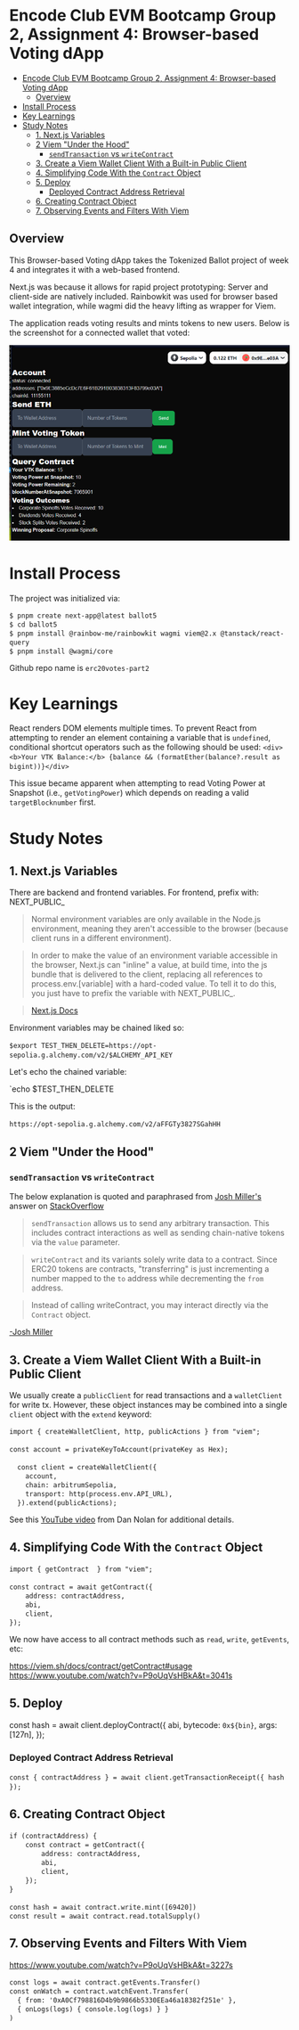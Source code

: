 # Encode Club EVM Bootcamp Group 2, Assignment 4: Browser-based Voting dApp

- [Encode Club EVM Bootcamp Group 2, Assignment 4: Browser-based Voting dApp](#encode-club-evm-bootcamp-group-2-assignment-4-browser-based-voting-dapp)
  - [Overview](#overview)
- [Install Process](#install-process)
- [Key Learnings](#key-learnings)
- [Study Notes](#study-notes)
  - [1. Next.js Variables](#1-nextjs-variables)
  - [2 Viem "Under the Hood"](#2-viem-under-the-hood)
    - [`sendTransaction` vs `writeContract`](#sendtransaction-vs-writecontract)
  - [3. Create a Viem Wallet Client With a Built-in Public Client](#3-create-a-viem-wallet-client-with-a-built-in-public-client)
  - [4. Simplifying Code With the `Contract` Object](#4-simplifying-code-with-the-contract-object)
  - [5. Deploy](#5-deploy)
    - [Deployed Contract Address Retrieval](#deployed-contract-address-retrieval)
  - [6. Creating Contract Object](#6-creating-contract-object)
  - [7. Observing Events and Filters With Viem](#7-observing-events-and-filters-with-viem)

## Overview 

This Browser-based Voting dApp takes the Tokenized Ballot project of week 4 and integrates it with a web-based frontend.

Next.js was because it allows for rapid project prototyping:  Server and client-side are natively included. Rainbowkit was used for browser based wallet integration, while wagmi did the heavy lifting as wrapper for Viem.

The application reads voting results and mints tokens to new users.  Below is the screenshot for a connected wallet that voted:

![working web app](public/completed-app.png)


# Install Process
The project was initialized via:

```
$ pnpm create next-app@latest ballot5
$ cd ballot5 
$ pnpm install @rainbow-me/rainbowkit wagmi viem@2.x @tanstack/react-query
$ pnpm install @wagmi/core
```

Github repo name is `erc20votes-part2`

# Key Learnings

React renders DOM elements multiple times.  To prevent React from attempting to render an element containing a variable that is `undefined`, conditional shortcut operators such as the following should  be used: `<div><b>Your VTK Balance:</b> {balance && (formatEther(balance?.result as bigint))}</div>`

This issue became apparent when attempting to read Voting Power at Snapshot (i.e., `getVotingPower`) which depends on reading a valid `targetBlocknumber` first.

# Study Notes

## 1. Next.js Variables

There are backend and frontend variables.  For frontend, prefix with:  NEXT_PUBLIC_


> Normal environment variables are only available in the Node.js environment, meaning they aren't accessible to the browser (because client runs in a different environment).
 
> In order to make the value of an environment variable accessible in the browser, Next.js can "inline" a value, at build time, into the js bundle that is delivered to the client, replacing all references to process.env.[variable] with a hard-coded value. To tell it to do this, you just have to prefix the variable with NEXT_PUBLIC_.

> [Next.js Docs]( https://nextjs.org/docs/pages/building-your-application/configuring/environment-variables#bundling-environment-variables-for-the-browser)


Environment variables may be chained liked so:

`$export TEST_THEN_DELETE=https://opt-sepolia.g.alchemy.com/v2/$ALCHEMY_API_KEY`

Let's echo the chained variable:

`echo $TEST_THEN_DELETE  

This is the output:

`https://opt-sepolia.g.alchemy.com/v2/aFFGTy3827SGahHH`


## 2 Viem "Under the Hood" 

### `sendTransaction` vs `writeContract`

The below explanation is quoted and paraphrased from [Josh Miller's](https://linkedin.com/in/truemiller) answer on [StackOverflow](https://stackoverflow.com/a/78802248/94695)

> `sendTransaction` allows us to send any arbitrary transaction. This includes contract interactions as well as sending chain-native tokens via the `value` parameter. 

> `writeContract` and its variants solely write data to a contract. Since ERC20 tokens are contracts,  "transferring" is just incrementing a number mapped to the `to` address while decrementing the `from` address.

> Instead of calling writeContract, you may interact directly via the `Contract` object.

[-Josh Miller](https://truemiller.com) 


## 3. Create a Viem Wallet Client With a Built-in Public Client

We usually create a `publicClient` for read transactions and a `walletClient` for write tx.  However, these object instances may be combined into a single `client` object with the `extend` keyword:

```
import { createWalletClient, http, publicActions } from "viem";

const account = privateKeyToAccount(privateKey as Hex);

  const client = createWalletClient({
    account,
    chain: arbitrumSepolia,
    transport: http(process.env.API_URL),
  }).extend(publicActions);
```

See this [YouTube video](https://youtu.be/P9oUqVsHBkA?si=URjgzUHKfebgZ_Bk&t=2096) from Dan Nolan for additional details.

## 4. Simplifying Code With the `Contract` Object

```
import { getContract  } from "viem";

const contract = await getContract({
    address: contractAddress,
    abi,
    client,
});

```

We now have access to all contract methods such as `read`, `write`, `getEvents`, etc:

https://viem.sh/docs/contract/getContract#usage
https://www.youtube.com/watch?v=P9oUqVsHBkA&t=3041s


## 5. Deploy
const hash = await client.deployContract({
    abi,
    bytecode: `0x${bin}`,
    args: [127n],
});

### Deployed Contract Address Retrieval
  `const { contractAddress } = await client.getTransactionReceipt({ hash });`

## 6. Creating Contract Object

```
if (contractAddress) {
    const contract = getContract({
        address: contractAddress,
        abi,
        client,
    });
}

const hash = await contract.write.mint([69420])
const result = await contract.read.totalSupply()
```

## 7. Observing Events and Filters With Viem

https://www.youtube.com/watch?v=P9oUqVsHBkA&t=3227s

```
const logs = await contract.getEvents.Transfer()
const onWatch = contract.watchEvent.Transfer(
  { from: '0xA0Cf798816D4b9b9866b5330EEa46a18382f251e' },
  { onLogs(logs) { console.log(logs) } }
)
```